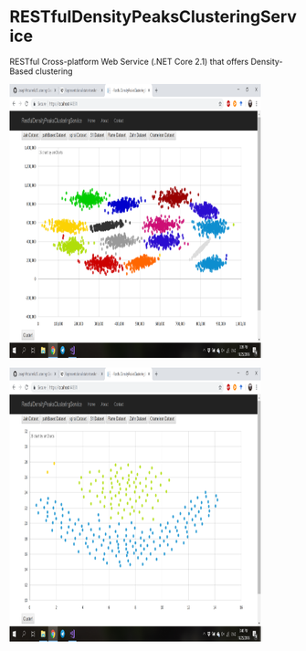 # RESTfulDensityPeaksClusteringService
RESTful Cross-platform Web Service (.NET Core 2.1) that offers Density-Based clustering


<p>
    <img src="Screenshot 2018-10-25 15.39.49.png" width="440" height="480" />
</p>
<p>
    <img src="Screenshot 2018-10-25 15.40.35.png" width="440" height="480" />
</p>
